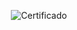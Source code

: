 <div align="center">

  ![Certificado](https://user-images.githubusercontent.com/86432393/179127585-d744ad0d-d622-4b16-9fa7-6e0b3970ebd7.png)

</div>